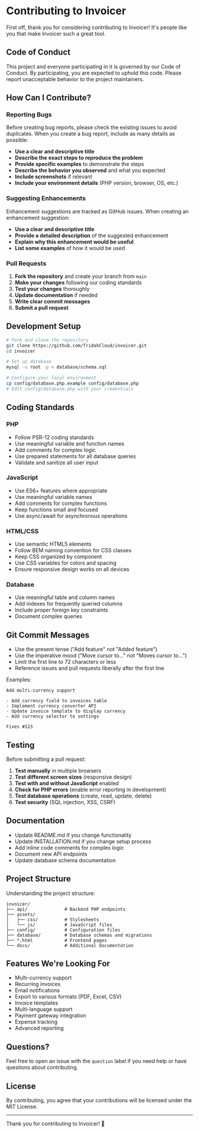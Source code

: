 # Contributing to Invoicer

First off, thank you for considering contributing to Invoicer! It's people like you that make Invoicer such a great tool.

## Code of Conduct

This project and everyone participating in it is governed by our Code of Conduct. By participating, you are expected to uphold this code. Please report unacceptable behavior to the project maintainers.

## How Can I Contribute?

### Reporting Bugs

Before creating bug reports, please check the existing issues to avoid duplicates. When you create a bug report, include as many details as possible:

- **Use a clear and descriptive title**
- **Describe the exact steps to reproduce the problem**
- **Provide specific examples** to demonstrate the steps
- **Describe the behavior you observed** and what you expected
- **Include screenshots** if relevant
- **Include your environment details** (PHP version, browser, OS, etc.)

### Suggesting Enhancements

Enhancement suggestions are tracked as GitHub issues. When creating an enhancement suggestion:

- **Use a clear and descriptive title**
- **Provide a detailed description** of the suggested enhancement
- **Explain why this enhancement would be useful**
- **List some examples** of how it would be used

### Pull Requests

1. **Fork the repository** and create your branch from `main`
2. **Make your changes** following our coding standards
3. **Test your changes** thoroughly
4. **Update documentation** if needed
5. **Write clear commit messages**
6. **Submit a pull request**

## Development Setup

```bash
# Fork and clone the repository
git clone https://github.com/TridahCloud/invoicer.git
cd invoicer

# Set up database
mysql -u root -p < database/schema.sql

# Configure your local environment
cp config/database.php.example config/database.php
# Edit config/database.php with your credentials
```

## Coding Standards

### PHP
- Follow PSR-12 coding standards
- Use meaningful variable and function names
- Add comments for complex logic
- Use prepared statements for all database queries
- Validate and sanitize all user input

### JavaScript
- Use ES6+ features where appropriate
- Use meaningful variable names
- Add comments for complex functions
- Keep functions small and focused
- Use async/await for asynchronous operations

### HTML/CSS
- Use semantic HTML5 elements
- Follow BEM naming convention for CSS classes
- Keep CSS organized by component
- Use CSS variables for colors and spacing
- Ensure responsive design works on all devices

### Database
- Use meaningful table and column names
- Add indexes for frequently queried columns
- Include proper foreign key constraints
- Document complex queries

## Git Commit Messages

- Use the present tense ("Add feature" not "Added feature")
- Use the imperative mood ("Move cursor to..." not "Moves cursor to...")
- Limit the first line to 72 characters or less
- Reference issues and pull requests liberally after the first line

Examples:
```
Add multi-currency support

- Add currency field to invoices table
- Implement currency converter API
- Update invoice template to display currency
- Add currency selector to settings

Fixes #123
```

## Testing

Before submitting a pull request:

1. **Test manually** in multiple browsers
2. **Test different screen sizes** (responsive design)
3. **Test with and without JavaScript** enabled
4. **Check for PHP errors** (enable error reporting in development)
5. **Test database operations** (create, read, update, delete)
6. **Test security** (SQL injection, XSS, CSRF)

## Documentation

- Update README.md if you change functionality
- Update INSTALLATION.md if you change setup process
- Add inline code comments for complex logic
- Document new API endpoints
- Update database schema documentation

## Project Structure

Understanding the project structure:

```
invoicer/
├── api/              # Backend PHP endpoints
├── assets/
│   ├── css/          # Stylesheets
│   └── js/           # JavaScript files
├── config/           # Configuration files
├── database/         # Database schemas and migrations
├── *.html            # Frontend pages
└── docs/             # Additional documentation
```

## Features We're Looking For

- Multi-currency support
- Recurring invoices
- Email notifications
- Export to various formats (PDF, Excel, CSV)
- Invoice templates
- Multi-language support
- Payment gateway integration
- Expense tracking
- Advanced reporting

## Questions?

Feel free to open an issue with the `question` label if you need help or have questions about contributing.

## License

By contributing, you agree that your contributions will be licensed under the MIT License.

---

Thank you for contributing to Invoicer! 🎉

